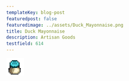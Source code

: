 ```yaml
---
templateKey: blog-post
featuredpost: false
featuredimage: ../assets/Duck_Mayonnaise.png
title: Duck Mayonnaise
description: Artisan Goods
testfield: 614
---
```

![Duck Mayonnaise](../assets/Duck_Mayonnaise.png)